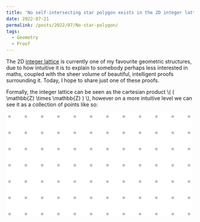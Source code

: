```yaml
---
title: 'No self-intersecting star polygon exists in the 2D integer lattice.'
date: 2022-07-21
permalink: /posts/2022/07/No-star-polygon/
tags:
  - Geometry
  - Proof
---
```


The 2D [integer lattice](https://en.wikipedia.org/wiki/Integer_lattice) is currently one of my favourite geometric structures, due to how intuitive it is to explain to somebody perhaps less interested in maths, coupled with the sheer volume of beautiful, intelligent proofs surrounding it. Today, I hope to share just one of these proofs.

Formally, the integer lattice can be seen as the cartesian product \\( ( \mathbb{Z} \times \mathbb{Z} ) \\), however on a more intuitive level we can see it as a collection of points like so:

<img src="dots.png" width="500" class="center">
